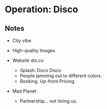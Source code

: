 # Operation: Disco

## Notes

- City vibe
- High-quality Images
- Website dis.co
    - Splash: Doco Disco
    - People jamming out to different colors.
    - Booking. Up-front Pricing.   


- Mad Planet
    - Partnership... not hiring us.